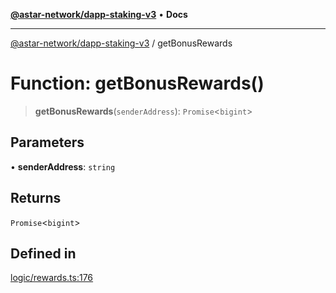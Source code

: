 [**@astar-network/dapp-staking-v3**](../README.md) • **Docs**

***

[@astar-network/dapp-staking-v3](../globals.md) / getBonusRewards

# Function: getBonusRewards()

> **getBonusRewards**(`senderAddress`): `Promise`\<`bigint`\>

## Parameters

• **senderAddress**: `string`

## Returns

`Promise`\<`bigint`\>

## Defined in

[logic/rewards.ts:176](https://github.com/AstarNetwork/dapp-staking/blob/0eeb0e659e92439d12d988aa8e04d80fa51d55f9/packages/astar-dapp-staking-v3/src/logic/rewards.ts#L176)
